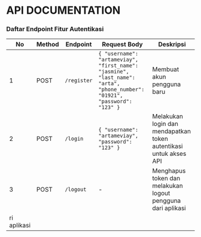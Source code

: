 # API DOCUMENTATION

### Daftar Endpoint Fitur Autentikasi

| No | Method | Endpoint    | Request Body                                                                                 | Deskripsi                                                                                 |
|----|--------|-------------|---------------------------------------------------------------------------------------------|-------------------------------------------------------------------------------------------|
| 1  | POST   | `/register` | `{ "username": "artameviay", "first_name": "jasmine", "last_name": "arta", "phone_number": "01921", "password": "123" }` | Membuat akun pengguna baru                                                               |
| 2  | POST   | `/login`    | `{ "username": "artameviay", "password": "123" }`                                             | Melakukan login dan mendapatkan token autentikasi untuk akses API                         |
| 3  | POST   | `/logout`   | -                                                                                           | Menghapus token dan melakukan logout pengguna dari aplikasi                               |
ri aplikasi              |
